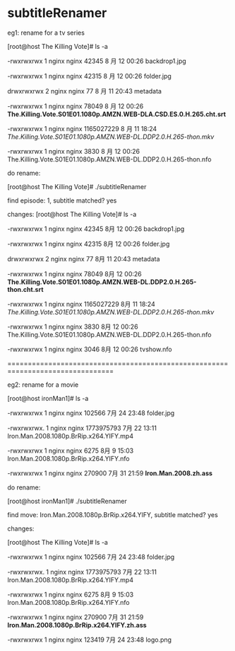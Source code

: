 # subtitleRenamer
eg1:
	rename for a tv series
		
[root@host The Killing Vote]# ls -a

-rwxrwxrwx 1 nginx nginx 42345 8 月 12 00:26 backdrop1.jpg

-rwxrwxrwx 1 nginx nginx 42315 8 月 12 00:26 folder.jpg

drwxrwxrwx 2 nginx nginx 77 8 月 11 20:43 metadata

-rwxrwxrwx 1 nginx nginx 78049 8 月 12 00:26 **The.Killing.Vote.S01E01.1080p.AMZN.WEB-DLA.CSD.ES.0.H.265.cht.srt**

-rwxrwxrwx 1 nginx nginx 1165027229 8 月 11 18:24 *The.Killing.Vote.S01E01.1080p.AMZN.WEB-DL.DDP2.0.H.265-thon.mkv*

-rwxrwxrwx 1 nginx nginx 3830 8 月 12 00:26 The.Killing.Vote.S01E01.1080p.AMZN.WEB-DL.DDP2.0.H.265-thon.nfo




do rename:

[root@host The Killing Vote]# ./subtitleRenamer 

find episode:   1, subtitle matched? yes 



changes:
  [root@host The Killing Vote]# ls -a
  

-rwxrwxrwx 1 nginx nginx      42345 8月  12 00:26 backdrop1.jpg

-rwxrwxrwx 1 nginx nginx      42315 8月  12 00:26 folder.jpg

drwxrwxrwx 2 nginx nginx         77 8月  11 20:43 metadata

-rwxrwxrwx 1 nginx nginx      78049 8月  12 00:26 **The.Killing.Vote.S01E01.1080p.AMZN.WEB-DL.DDP2.0.H.265-thon.cht.srt**

-rwxrwxrwx 1 nginx nginx 1165027229 8月  11 18:24 *The.Killing.Vote.S01E01.1080p.AMZN.WEB-DL.DDP2.0.H.265-thon.mkv*

-rwxrwxrwx 1 nginx nginx       3830 8月  12 00:26 The.Killing.Vote.S01E01.1080p.AMZN.WEB-DL.DDP2.0.H.265-thon.nfo

-rwxrwxrwx 1 nginx nginx       3046 8月  12 00:26 tvshow.nfo


================================================================================


eg2:
	rename for a movie
		
[root@host ironMan1]# ls -a

-rwxrwxrwx  1 nginx nginx     102566 7月  24 23:48 folder.jpg

-rwxrwxrwx. 1 nginx nginx 1773975793 7月  22 13:11 Iron.Man.2008.1080p.BrRip.x264.YIFY.mp4

-rwxrwxrwx  1 nginx nginx       6275 8月   9 15:03 Iron.Man.2008.1080p.BrRip.x264.YIFY.nfo

-rwxrwxrwx  1 nginx nginx     270900 7月  31 21:59 **Iron.Man.2008.zh.ass**




do rename:

[root@host ironMan1]# ./subtitleRenamer 

find move: Iron.Man.2008.1080p.BrRip.x264.YIFY, subtitle matched? yes


changes:

  [root@host The Killing Vote]# ls -a

-rwxrwxrwx  1 nginx nginx     102566 7月  24 23:48 folder.jpg

-rwxrwxrwx. 1 nginx nginx 1773975793 7月  22 13:11 Iron.Man.2008.1080p.BrRip.x264.YIFY.mp4

-rwxrwxrwx  1 nginx nginx       6275 8月   9 15:03 Iron.Man.2008.1080p.BrRip.x264.YIFY.nfo

-rwxrwxrwx  1 nginx nginx     270900 7月  31 21:59 **Iron.Man.2008.1080p.BrRip.x264.YIFY.zh.ass**

-rwxrwxrwx  1 nginx nginx     123419 7月  24 23:48 logo.png





